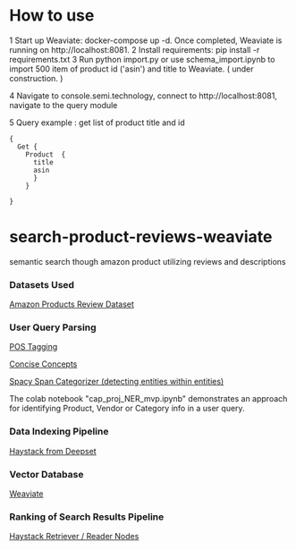 # How to use

1 Start up Weaviate: docker-compose up -d. Once completed, Weaviate is running on http://localhost:8081.
2 Install requirements: pip install -r requirements.txt
3 Run python import.py or use schema_import.ipynb to import 500 item of product id ('asin') and title to Weaviate. ( under construction. )

4 Navigate to console.semi.technology, connect to http://localhost:8081, navigate to the query module

5 Query example : get list of product title and id 

    {
      Get {
        Product  {
          title  
          asin
          }
        }
      
    }

# search-product-reviews-weaviate
semantic search though amazon product utilizing reviews and descriptions


### Datasets Used ###

[Amazon Products Review Dataset](https://jmcauley.ucsd.edu/data/amazon/)

### User Query Parsing ###

[POS Tagging](https://spacy.io/usage/linguistic-features)

[Concise Concepts](https://github.com/Pandora-Intelligence/concise-concepts)

[Spacy Span Categorizer (detecting entities within entities)](https://spacy.io/api/spancategorizer)

The colab notebook "cap_proj_NER_mvp.ipynb" demonstrates an approach for identifying Product, Vendor or
Category info in a user query.

### Data Indexing Pipeline ###

[Haystack from Deepset](https://haystack.deepset.ai/overview/intro)

### Vector Database ###

[Weaviate](https://weaviate.io/ )

### Ranking of Search Results Pipeline ###

[Haystack Retriever / Reader Nodes]( https://haystack.deepset.ai/components/ready-made-pipelines#documentsearchpipeline )
